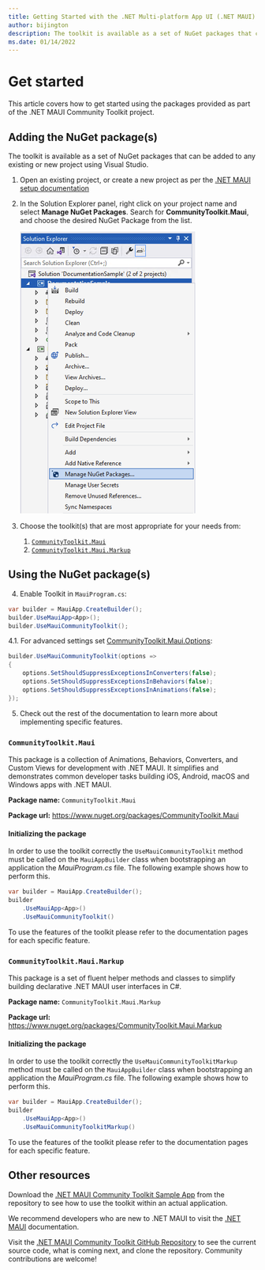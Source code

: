 ```yaml
---
title: Getting Started with the .NET Multi-platform App UI (.NET MAUI) Community Toolkit
author: bijington
description: The toolkit is available as a set of NuGet packages that can be added to any existing or new .NET MAUI project.
ms.date: 01/14/2022
---
```


# Get started

This article covers how to get started using the packages provided as part of the .NET MAUI Community Toolkit project.

## Adding the NuGet package(s)

The toolkit is available as a set of NuGet packages that can be added to any existing or new project using Visual Studio.

1. Open an existing project, or create a new project as per the [.NET MAUI setup documentation](/dotnet/maui/get-started/first-app)

2. In the Solution Explorer panel, right click on your project name and select **Manage NuGet Packages**. Search for **CommunityToolkit.Maui**, and choose the desired NuGet Package from the list.

    ![Manage NuGet Packages...](images/get-started/manage-nuget.png "Right click on the solution and select 'Manage NuGet Packages...'")

3. Choose the toolkit(s) that are most appropriate for your needs from:
    1. [`CommunityToolkit.Maui`](#communitytoolkitmaui)
    1. [`CommunityToolkit.Maui.Markup`](#communitytoolkitmauimarkup)

## Using the NuGet package(s)

4. Enable Toolkit in `MauiProgram.cs`:

```csharp
var builder = MauiApp.CreateBuilder();
builder.UseMauiApp<App>();
builder.UseMauiCommunityToolkit();
```

4.1. For advanced settings set [CommunityToolkit.Maui.Options](./options.md):

```csharp
builder.UseMauiCommunityToolkit(options =>
{
    options.SetShouldSuppressExceptionsInConverters(false);
    options.SetShouldSuppressExceptionsInBehaviors(false);
    options.SetShouldSuppressExceptionsInAnimations(false);
});
```

5. Check out the rest of the documentation to learn more about implementing specific features.

### `CommunityToolkit.Maui`

This package is a collection of Animations, Behaviors, Converters, and Custom Views for development with .NET MAUI. It simplifies and demonstrates common developer tasks building iOS, Android, macOS and Windows apps with .NET MAUI.

**Package name:** `CommunityToolkit.Maui`

**Package url:** https://www.nuget.org/packages/CommunityToolkit.Maui

#### Initializing the package

In order to use the toolkit correctly the `UseMauiCommunityToolkit` method must be called on the `MauiAppBuilder` class when bootstrapping an application the *MauiProgram.cs* file. The following example shows how to perform this.

```csharp
var builder = MauiApp.CreateBuilder();
builder
    .UseMauiApp<App>()
    .UseMauiCommunityToolkit()
```

To use the features of the toolkit please refer to the documentation pages for each specific feature.

### `CommunityToolkit.Maui.Markup`

This package is a set of fluent helper methods and classes to simplify building declarative .NET MAUI user interfaces in C#.

**Package name:** `CommunityToolkit.Maui.Markup`

**Package url:** https://www.nuget.org/packages/CommunityToolkit.Maui.Markup

#### Initializing the package

In order to use the toolkit correctly the `UseMauiCommunityToolkitMarkup` method must be called on the `MauiAppBuilder` class when bootstrapping an application the *MauiProgram.cs* file. The following example shows how to perform this.

```csharp
var builder = MauiApp.CreateBuilder();
builder
    .UseMauiApp<App>()
    .UseMauiCommunityToolkitMarkup()
```

To use the features of the toolkit please refer to the documentation pages for each specific feature.

## Other resources

Download the [.NET MAUI Community Toolkit Sample App](https://github.com/CommunityToolkit/Maui) from the repository to see how to use the toolkit within an actual application.

We recommend developers who are new to .NET MAUI to visit the [.NET MAUI](/dotnet/maui/) documentation.

Visit the [.NET MAUI Community Toolkit GitHub Repository](https://github.com/CommunityToolkit/Maui) to see the current source code, what is coming next, and clone the repository.  Community contributions are welcome!
